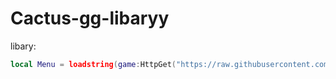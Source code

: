 # Cactus-gg-libaryy
libary:
```lua
local Menu = loadstring(game:HttpGet("https://raw.githubusercontent.com/khenn791/library/refs/heads/main/cuh.txt",true))()
```

